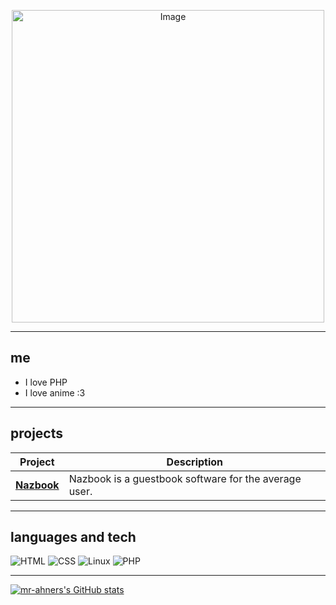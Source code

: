 <p align="center">
  <img src="https://github.com/user-attachments/assets/166667e6-a6c0-48b1-a696-98f9a88b291d" alt="Image" width="500">
</p>

---

## me

- I love PHP
- I love anime :3

---

## projects

| Project | Description |
|--------|-------------|
| [**Nazbook**](https://github.com/your-username/pynest-os) | Nazbook is a guestbook software for the average user. |

---

## languages and tech

![HTML](https://img.shields.io/badge/-HTML-333?style=flat&logo=html5)
![CSS](https://img.shields.io/badge/-CSS-333?style=flat&logo=css3)
![Linux](https://img.shields.io/badge/-Linux-333?style=flat&logo=linux)
![PHP](https://img.shields.io/badge/-PHP-333?style=flat&logo=php)


---
[![mr-ahners's GitHub stats](https://github-readme-stats.vercel.app/api?username=mr-ahner)](https://github.com/anuraghazra/github-readme-stats)
